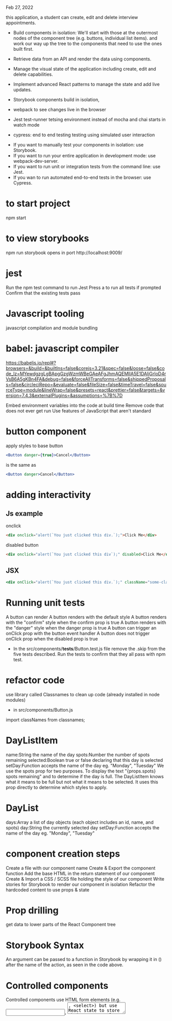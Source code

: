 Feb 27, 2022

this application, a student can create, edit and delete interview appointments.

* Build components in isolation: We'll start with those at the outermost nodes of the component tree (e.g. buttons, individual list items). and work our way up the tree to the components that need to use the ones built first.
* Retrieve data from an API and render the data using components.
* Manage the visual state of the application including create, edit and delete capabilities.
* Implement advanced React patterns to manage the state and add live updates.

* Storybook
components build in isolation,

* webpack 
to see changes live in the browser

* Jest test-runner
tetsing environment instead of mocha and chai
starts in watch mode

* cypress: end to end testing
testing using simulated user interaction

- If you want to manually test your components in isolation: use Storybook.
- If you want to run your entire application in development mode: use webpack-dev-server.
- If you want to run unit or integration tests from the command line: use Jest.
- If you wan to run automated end-to-end tests in the browser: use Cypress.

# to start project
npm start

# to view storybooks 
npm run storybook
opens in port
http://localhost:9009/

# jest
Run the npm test command to run Jest
Press a to run all tests if prompted
Confirm that the existing tests pass

# Javascript tooling
javascript compilation and module bundling

# babel: javascript compiler
https://babeljs.io/repl#?browsers=&build=&builtIns=false&corejs=3.21&spec=false&loose=false&code_lz=MYewdgzgLgBApgGzgWzmWBeGAeAFgJhmAQEMIIA5E1DAIjGrloD4rVsB6A5gKBn4FA&debug=false&forceAllTransforms=false&shippedProposals=false&circleciRepo=&evaluate=false&fileSize=false&timeTravel=false&sourceType=module&lineWrap=false&presets=react&prettier=false&targets=&version=7.4.3&externalPlugins=&assumptions=%7B%7D

Embed environment variables into the code at build time
Remove code that does not ever get run
Use features of JavaScript that aren't standard

# button component
apply styles to base button

```jsx
<Button danger={true}>Cancel</Button>
 ```
 is the same as 
 ```jsx
 <Button danger>Cancel</Button>
 ```

 # adding interactivity

 ## Js example
 onclick

 ```html
 <div onclick="alert(`You just clicked this div.`);">Click Me</div>
 ```

 disabled button
 ```html
 <div onclick="alert(`You just clicked this div`);" disabled>Click Me</div>
 ```

## JSX
```jsx
<div onClick="alert(`You just clicked this div.`);" className="some-class" disabled>Click Me</div>
```

# Running unit tests

A button can render
A button renders with the default style
A button renders with the "confirm" style when the confirm prop is true
A button renders with the "danger" style when the danger prop is true
A button can trigger an onClick prop with the button event handler
A button does not trigger onClick prop when the disabled prop is true

* In the src/components/__tests__/Button.test.js file remove the .skip from the five tests described. Run the tests to confirm that they all pass with npm test.


# refactor code

use library called Classnames to clean up code (already installed in node modules)
* in  src/components/Button.js

import classNames from classnames;


# DayListItem
name:String the name of the day
spots:Number the number of spots remaining
selected:Boolean true or false declaring that this day is selected
setDay:Function accepts the name of the day eg. "Monday", "Tuesday"
We use the spots prop for two purposes. To display the text "{props.spots} spots remaining" and to determine if the day is full. The DayListItem knows what it means to be full but not what it means to be selected. It uses this prop directly to determine which styles to apply.

# DayList 

days:Array a list of day objects (each object includes an id, name, and spots)
day:String the currently selected day
setDay:Function accepts the name of the day eg. "Monday", "Tuesday"

# component creation steps

Create a file with our component name
Create & Export the component function
Add the base HTML in the return statement of our component
Create & Import a CSS / SCSS file holding the style of our component
Write stories for Storybook to render our component in isolation
Refactor the hardcoded content to use props & state

# Prop drilling
get data to lower parts of the React Component tree

# Storybook Syntax

An argument can be passed to a function in Storybook by wrapping it in () after the name of the action, as seen in the code above.

# Controlled components

Controlled components use HTML form elements (e.g. <input>, <textarea>, <select>) but use React state to store their current value and update them.

HTML form elements have an attribute called value and support an event called onchange that fires if the value changes

etting the value attribute on the form element with a variable that is stored in state.
Using an onChange (camelCase, because it's React!) event that fires the setter function set a new value when the input changes.

# controlled List
select list that takes user input, but is built without using any type of HTML form input (no <input> tags, no <select> tags). Both the <DayList> and the <InterviewerList> were built this way.

The thing to note here is that because these lists are built without HTML form inputs, the lists do not have built-in value or onChange attributes

```jsx
<script>
  function displayInterviewer() {
    const currentInterviewer = document.querySelector("#interviewer-list").value;
    document.querySelector("#interviewer-output").innerHTML = `The currently selected interviewer is: <strong>${currentInterviewer}</strong>`;
  }
</script>

<p>Select an interviewer from the list.</p>

<select id="interviewer-list" onchange="displayInterviewer()">
  <option value="Sylvia Palmer">Sylvia Palmer</option>
  <option value="Tori Malcolm">Tori Malcolm</option>
  <option value="Mildred Nazir">Mildred Nazir</option>
  <option value="Cohana Roy">Cohana Roy</option>
  <option value="Sven Jones">Sven Jones</option>
</select>

<p id="interviewer-output">The currently selected interviewer is:</p>
```
vs in react 
```jsx
<select id="interviewer-list" onChange={displayInterviewer}>
  <option value="Sylvia Palmer">Sylvia Palmer</option>
  <option value="Tori Malcolm">Tori Malcolm</option>
  ...
  ```

  * Using <ul> and <li> to create select lists is a common pattern in React.
  we used React props to assign a piece of data (a day name or interviewer ID) to each <li>. Then we stored a value in state (day or interviewer). The value stored in state 

  # Appointment component
Empty, Show, Form, Confirm, Status and Error

# steps to build components
Create a file with our component name
Create & Export the component function
Add the base HTML in the return statement of our component
Create & Import a CSS / SCSS file holding the style of our component
Write stories for Storybook to render our component in isolation
Refactor the hard coded content to use props & state
